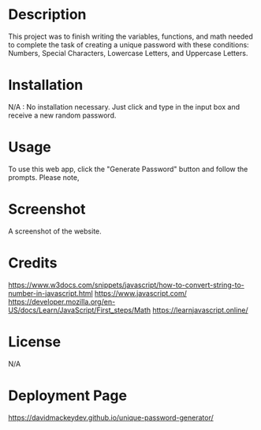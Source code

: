 # Description
This project was to finish writing the variables, functions, and math needed to complete the task of creating a unique password with these conditions: Numbers, Special Characters, Lowercase Letters, and Uppercase Letters.


# Installation
N/A : No installation necessary. Just click and type in the input box and receive a new random password.

# Usage
To use this web app, click the "Generate Password" button and follow the prompts. Please note, 

# Screenshot
A screenshot of the website.

# Credits
https://www.w3docs.com/snippets/javascript/how-to-convert-string-to-number-in-javascript.html
https://www.javascript.com/
https://developer.mozilla.org/en-US/docs/Learn/JavaScript/First_steps/Math
https://learnjavascript.online/

# License
N/A

# Deployment Page
https://davidmackeydev.github.io/unique-password-generator/
